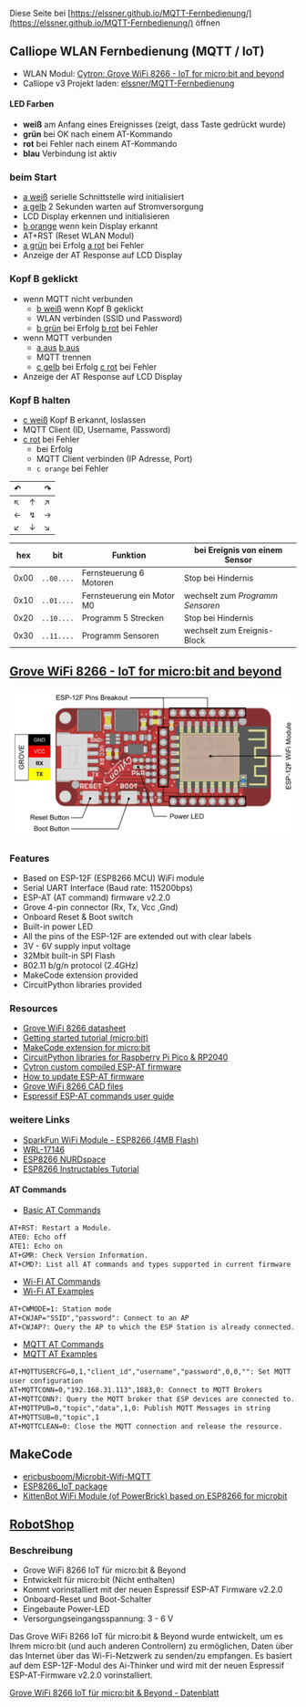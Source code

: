 
Diese Seite bei [https://elssner.github.io/MQTT-Fernbedienung/](https://elssner.github.io/MQTT-Fernbedienung/) öffnen

## Calliope WLAN Fernbedienung (MQTT / IoT)

* WLAN Modul: [Cytron: Grove WiFi 8266 - IoT for micro:bit and beyond](doc/)
* Calliope v3 Projekt laden: [elssner/MQTT-Fernbedienung](https://elssner.github.io/MQTT-Fernbedienung/)

#### LED Farben
* **weiß** am Anfang eines Ereignisses (zeigt, dass Taste gedrückt wurde)
* **grün** bei OK nach einem AT-Kommando
* **rot** bei Fehler nach einem AT-Kommando
* **blau** Verbindung ist aktiv


### beim Start
* <ins>a weiß</ins> serielle Schnittstelle wird initialisiert
* <ins>a gelb</ins> 2 Sekunden warten auf Stromversorgung
* LCD Display erkennen und initialisieren
* <ins>b orange</ins> wenn kein Display erkannt
* AT+RST (Reset WLAN Modul)
* <ins>a grün</ins> bei Erfolg <ins>a rot</ins> bei Fehler
* Anzeige der AT Response auf LCD Display

### Kopf B geklickt
* wenn MQTT nicht verbunden
  * <ins>b weiß</ins> wenn Kopf B geklickt
  * WLAN verbinden (SSID und Password)
  * <ins>b grün</ins> bei Erfolg <ins>b rot</ins> bei Fehler
* wenn MQTT verbunden
  * <ins>a aus</ins> <ins>b aus</ins>
  * MQTT trennen
  * <ins>c gelb</ins> bei Erfolg <ins>c rot</ins> bei Fehler
* Anzeige der AT Response auf LCD Display

### Kopf B halten
* <ins>c weiß</ins> Kopf B erkannt, loslassen
* MQTT Client (ID, Username, Password)
* <ins>c rot</ins> bei Fehler
  * bei Erfolg
  * MQTT Client verbinden (IP Adresse, Port)
  * `c orange` bei Fehler


↶| |↷
---|---|---
↖|↑|↗
←|↯|→
↙|↓|↘

hex|bit|Funktion|bei Ereignis von einem Sensor
---|---|---|---
0x00|<code>..00....</code>|Fernsteuerung 6 Motoren|Stop bei Hindernis
0x10|<code>..01....</code>|Fernsteuerung ein Motor M0|wechselt zum *Programm Sensoren*
0x20|<code>..10....</code>|Programm 5 Strecken|Stop bei Hindernis
0x30|<code>..11....</code>|Programm Sensoren|wechselt zum Ereignis-Block





## [Grove WiFi 8266 - IoT for micro:bit and beyond](https://www.cytron.io/p-grove-wifi-8266-iot-for-microbit-and-beyond)

![](doc/GRV-WIFI-8266_Layout.jpg)

### Features

* Based on ESP-12F (ESP8266 MCU) WiFi module
* Serial UART Interface (Baud rate: 115200bps)
* ESP-AT (AT command) firmware v2.2.0
* Grove 4-pin connector (Rx, Tx, Vcc ,Gnd)
* Onboard Reset & Boot switch
* Built-in power LED
* All the pins of the ESP-12F are extended out with clear labels
* 3V - 6V supply input voltage
* 32Mbit built-in SPI Flash
* 802.11 b/g/n protocol (2.4GHz)
* MakeCode extension provided
* CircuitPython libraries provided

### Resources

* [Grove WiFi 8266 datasheet](https://docs.google.com/document/d/1ub3WuRrp1F8QijoHCDjOez6SC1mtG5pQglhiPdeB12k/edit) <!-- ?usp=sharing -->
* [Getting started tutorial (micro:bit)](https://www.cytron.io/tutorial/get-started-with-grove-wifi-8266-on-the-microbit/)
* [MakeCode extension for micro:bit](https://github.com/CytronTechnologies/pxt-esp8266)
* [CircuitPython libraries for Raspberry Pi Pico & RP2040](https://github.com/CytronTechnologies/MAKER-PI-PICO/tree/main/Example%20Code/CircuitPython/IoT)
* [Cytron custom compiled ESP-AT firmware](https://github.com/CytronTechnologies/esp-at-binaries)
* [How to update ESP-AT firmware](https://github.com/CytronTechnologies/esp-at-binaries#how-to-update-the-firmware)
* [Grove WiFi 8266 CAD files](https://drive.google.com/drive/folders/1kfOuKsVLOXPVkPTSarWBtlN2XdDNWKZJ) <!-- ?usp=sharing -->
* [Espressif ESP-AT commands user guide](https://docs.espressif.com/projects/esp-at/en/release-v2.2.0.0_esp8266/)

### weitere Links

* [SparkFun WiFi Module - ESP8266 (4MB Flash)](https://www.sparkfun.com/wifi-module-esp8266-4mb-flash.html)
* [WRL-17146](https://cdn.sparkfun.com/assets/f/e/5/6/f/ESP8266ModuleV2.pdf)
* [ESP8266 NURDspace](https://nurdspace.nl/ESP8266)
* [ESP8266 Instructables Tutorial](https://www.instructables.com/Using-the-ESP8266-module/)

#### AT Commands

* [Basic AT Commands](https://docs.espressif.com/projects/esp-at/en/release-v2.2.0.0_esp8266/AT_Command_Set/Basic_AT_Commands.html)
```
AT+RST: Restart a Module.
ATE0: Echo off
ATE1: Echo on
AT+GMR: Check Version Information.
AT+CMD?: List all AT commands and types supported in current firmware
```

* [Wi-Fi AT Commands](https://docs.espressif.com/projects/esp-at/en/release-v2.2.0.0_esp8266/AT_Command_Set/Wi-Fi_AT_Commands.html)
* [Wi-Fi AT Examples](https://docs.espressif.com/projects/esp-at/en/release-v2.2.0.0_esp8266/AT_Command_Examples/TCP-IP_AT_Examples.html)
```
AT+CWMODE=1: Station mode
AT+CWJAP="SSID","password": Connect to an AP
AT+CWJAP?: Query the AP to which the ESP Station is already connected.
```

* [MQTT AT Commands](https://docs.espressif.com/projects/esp-at/en/release-v2.2.0.0_esp8266/AT_Command_Set/MQTT_AT_Commands.html)
* [MQTT AT Examples](https://docs.espressif.com/projects/esp-at/en/release-v2.2.0.0_esp8266/AT_Command_Examples/MQTT_AT_Examples.html)
```
AT+MQTTUSERCFG=0,1,"client_id","username","password",0,0,"": Set MQTT user configuration
AT+MQTTCONN=0,"192.168.31.113",1883,0: Connect to MQTT Brokers
AT+MQTTCONN?: Query the MQTT broker that ESP devices are connected to.
AT+MQTTPUB=0,"topic","data",1,0: Publish MQTT Messages in string
AT+MQTTSUB=0,"topic",1
AT+MQTTCLEAN=0: Close the MQTT connection and release the resource.
```

## MakeCode

* [ericbusboom/Microbit-Wifi-MQTT](https://github.com/ericbusboom/Microbit-Wifi-MQTT)
* [ESP8266_IoT package](https://github.com/elecfreaks/pxt-esp8266iot)
* [KittenBot WiFi Module (of PowerBrick) based on ESP8266 for microbit](https://github.com/Kittenbot/pxt-kittenwifi)


## [RobotShop](https://eu.robotshop.com/de/products/grove-wifi-8266-iot-microbit-beyond)

### Beschreibung

* Grove WiFi 8266 IoT für micro:bit & Beyond
* Entwickelt für micro:bit (Nicht enthalten)
* Kommt vorinstalliert mit der neuen Espressif ESP-AT Firmware v2.2.0
* Onboard-Reset und Boot-Schalter
* Eingebaute Power-LED
* Versorgungseingangsspannung: 3 - 6 V

Das Grove WiFi 8266 IoT für micro:bit & Beyond wurde entwickelt, um es Ihrem micro:bit (und auch anderen Controllern) zu ermöglichen, Daten über das Internet über das Wi-Fi-Netzwerk zu senden/zu empfangen. Es basiert auf dem ESP-12F-Modul des Ai-Thinker und wird mit der neuen Espressif ESP-AT-Firmware v2.2.0 vorinstalliert.

[Grove WiFi 8266 IoT für micro:bit & Beyond - Datenblatt](https://cdn.robotshop.com/media/c/cyt/rb-cyt-321/pdf/grove-wifi-8266-iot-microbit--beyond-datasheet.pdf)
